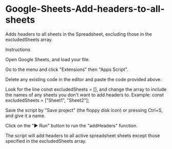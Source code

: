 # Google-Sheets-Add-headers-to-all-sheets
Adds headers to all sheets in the Spreadsheet, excluding those in the excludedSheets array.

Instructions

Open Google Sheets, and load your file.

Go to the menu and click "Extensions" then "Apps Script".

Delete any existing code in the editor and paste the code provided above.

Look for the line const excludedSheets = [], and change the array to include the names of any sheets you don't want to add headers to. Example: const excludedSheets = ["Sheet1", "Sheet2"];

Save the script by "Save project" (the floppy disk icon) or pressing Ctrl+S, and give it a name.

Click on the "▶︎ Run" button to run the "addHeaders" function.

The script will add headers to all active spreadsheet sheets except those specified in the excludedSheets array.
